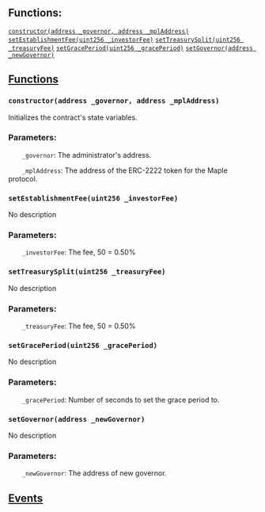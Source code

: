 

## Functions:
[`constructor(address _governor, address _mplAddress)`](#MapleGlobals-constructor-address-address-)
[`setEstablishmentFee(uint256 _investorFee)`](#MapleGlobals-setEstablishmentFee-uint256-)
[`setTreasurySplit(uint256 _treasuryFee)`](#MapleGlobals-setTreasurySplit-uint256-)
[`setGracePeriod(uint256 _gracePeriod)`](#MapleGlobals-setGracePeriod-uint256-)
[`setGovernor(address _newGovernor)`](#MapleGlobals-setGovernor-address-)


## <u>Functions</u>

### `constructor(address _governor, address _mplAddress)`
Initializes the contract's state variables.


### Parameters:
&nbsp;&nbsp;&nbsp;&nbsp;&nbsp;&nbsp; `_governor`: The administrator's address.

&nbsp;&nbsp;&nbsp;&nbsp;&nbsp;&nbsp; `_mplAddress`: The address of the ERC-2222 token for the Maple protocol.

### `setEstablishmentFee(uint256 _investorFee)`
No description

### Parameters:
&nbsp;&nbsp;&nbsp;&nbsp;&nbsp;&nbsp; `_investorFee`: The fee, 50 = 0.50%

### `setTreasurySplit(uint256 _treasuryFee)`
No description

### Parameters:
&nbsp;&nbsp;&nbsp;&nbsp;&nbsp;&nbsp; `_treasuryFee`: The fee, 50 = 0.50%

### `setGracePeriod(uint256 _gracePeriod)`
No description

### Parameters:
&nbsp;&nbsp;&nbsp;&nbsp;&nbsp;&nbsp; `_gracePeriod`: Number of seconds to set the grace period to.

### `setGovernor(address _newGovernor)`
No description

### Parameters:
&nbsp;&nbsp;&nbsp;&nbsp;&nbsp;&nbsp; `_newGovernor`: The address of new governor.

## <u>Events</u>
